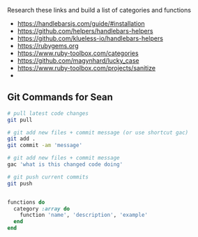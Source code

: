 Research these links and build a list of categories and functions

- https://handlebarsjs.com/guide/#installation
- https://github.com/helpers/handlebars-helpers
- https://github.com/klueless-io/handlebars-helpers
- https://rubygems.org
- https://www.ruby-toolbox.com/categories
- https://github.com/magynhard/lucky_case
- https://www.ruby-toolbox.com/projects/sanitize
-

## Git Commands for Sean

```bash
# pull latest code changes
git pull

# git add new files + commit message (or use shortcut gac)
git add .
git commit -am 'message'

# git add new files + commit message
gac 'what is this changed code doing'

# git push current commits
git push
```

```ruby

functions do
  category :array do
    function 'name', 'description', 'example'
  end
end

```